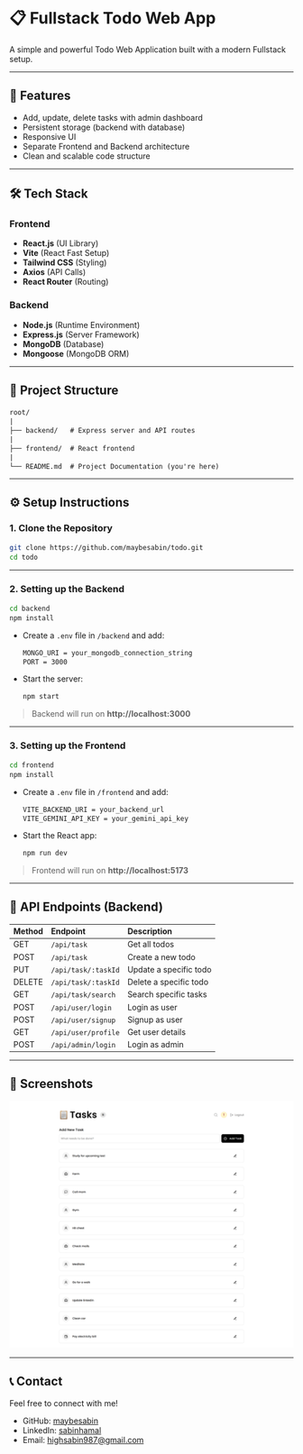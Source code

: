 # 📋 Fullstack Todo Web App

A simple and powerful Todo Web Application built with a modern Fullstack setup.

---

## 🚀 Features
- Add, update, delete tasks with admin dashboard
- Persistent storage (backend with database)
- Responsive UI
- Separate Frontend and Backend architecture
- Clean and scalable code structure

---

## 🛠 Tech Stack

### Frontend
- **React.js** (UI Library)
- **Vite** (React Fast Setup)
- **Tailwind CSS** (Styling)
- **Axios** (API Calls)
- **React Router** (Routing)

### Backend
- **Node.js** (Runtime Environment)
- **Express.js** (Server Framework)
- **MongoDB** (Database)
- **Mongoose** (MongoDB ORM)

---

## 📂 Project Structure
```
root/
|
├── backend/   # Express server and API routes
|
├── frontend/  # React frontend
|
└── README.md  # Project Documentation (you're here)
```

---

## ⚙️ Setup Instructions

### 1. Clone the Repository
```bash
git clone https://github.com/maybesabin/todo.git
cd todo
```

---

### 2. Setting up the Backend

```bash
cd backend
npm install
```

- Create a `.env` file in `/backend` and add:
  ```
  MONGO_URI = your_mongodb_connection_string
  PORT = 3000
  ```

- Start the server:
  ```bash
  npm start
  ```

> Backend will run on **http://localhost:3000**

---

### 3. Setting up the Frontend

```bash
cd frontend
npm install
```

- Create a `.env` file in `/frontend` and add:
  ```
  VITE_BACKEND_URI = your_backend_url
  VITE_GEMINI_API_KEY = your_gemini_api_key
  ```

- Start the React app:
  ```bash
  npm run dev
  ```

> Frontend will run on **http://localhost:5173**

---

## 🔗 API Endpoints (Backend)

| Method | Endpoint            | Description            |
| :----- | :------------------ | :--------------------- |
| GET    | `/api/task`         | Get all todos          |
| POST   | `/api/task`         | Create a new todo      |
| PUT    | `/api/task/:taskId` | Update a specific todo |
| DELETE | `/api/task/:taskId` | Delete a specific todo |
| GET    | `/api/task/search`  | Search specific tasks  |
| POST   | `/api/user/login`   | Login as user          |
| POST   | `/api/user/signup`  | Signup as user         |
| GET    | `/api/user/profile` | Get user details       |
| POST   | `/api/admin/login`  | Login as admin         |

---

## 📸 Screenshots
![Todo App Screenshot](./frontend/src/assets/screenshot.png)

---

## 📞 Contact
Feel free to connect with me!

- GitHub: [maybesabin](https://github.com/maybesabin)
- LinkedIn: [sabinhamal](https://linkedin.com/in/sabinhamal)
- Email: highsabin987@gmail.com


